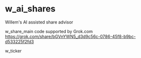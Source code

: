 # w_ai_shares
Willem's AI assisted share advisor

w_share_main code supported by Grok.com https://grok.com/share/bGVnYWN5_d3d9c56c-0786-45f8-b9bc-d533225f2fd3

w_ticker
